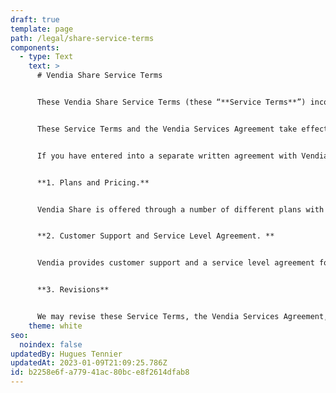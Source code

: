 ```yaml
---
draft: true
template: page
path: /legal/share-service-terms
components:
  - type: Text
    text: >
      # Vendia Share Service Terms


      These Vendia Share Service Terms (these “**Service Terms**”) incorporate the Vendia Services Agreement between you (“**you**” or “**your**”) and Vendia Inc. (“**Vendia**,” “**we**,” “**us**,” or “**our**”) available at [www.vendia.com/services-agreement](https://www.vendia.com/services-agreement) (and any successor or related locations designated by Vendia) (the “**Vendia Services Agreement**”) and govern your use of our Vendia Share Service Offering. “**Vendia Share**” is a data sharing platform provided by Vendia that enables users to connect and share data with internal or external partners across organizations and cloud providers.


      These Service Terms and the Vendia Services Agreement take effect when you click an “I Accept” button or check box presented with these terms or, if earlier, when you begin use any of the Vendia Share Services (the “**Effective Date**”). You represent to us that you are lawfully able to enter into contracts (e.g., you are not a minor). If you are entering into these Service Terms and the Vendia Services Agreement for an entity, such as the company you work for, you represent to us that you have legal authority to bind that entity. Capitalized terms used in these Service Terms without definition have the meanings given such terms in the Vendia Services Agreement. These Service Terms were last updated on November 26, 2021.


      If you have entered into a separate written agreement with Vendia that exclusively governs your use of Vendia Share, such agreement takes precedence and these Service Terms and the Vendia Services Agreement do not apply to your use of Vendia Share.


      **1. Plans and Pricing.**


      Vendia Share is offered through a number of different plans with different capabilities, support and pricing as described in the Vendia Share Pricing Schedule available at [www.vendia.com/pricing](https://www.vendia.com/pricing) (and any successor or related locations designated by Vendia) (the “**Vendia Share Pricing Schedule**”) which is incorporated herein. You select your initial plan at the time you register for Vendia Share. You can change your plan through the Vendia Share console.


      **2. Customer Support and Service Level Agreement. **


      Vendia provides customer support and a service level agreement for certain Vendia Share plans pursuant to the Vendia Share Customer Service and Service Level Agreement available as [www.vendia.com/share-service-level](https://www.vendia.com/share-service-level) (and any successor or related locations designated by Vendia) (the “**Vendia Share Customer Service and Service Level Agreement**“).


      **3. Revisions**


      We may revise these Service Terms, the Vendia Services Agreement, the Vendia Share Pricing Schedule and the Vendia Share Customer Service and Service Level Agreement at any time and from time to time by giving you at least 30 days prior notice of the effective date of such revisions. Revisions may include without limitation changes to plan terms, fees and charges and payment terms.
    theme: white
seo:
  noindex: false
updatedBy: Hugues Tennier
updatedAt: 2023-01-09T21:09:25.786Z
id: b2258e6f-a779-41ac-80bc-e8f2614dfab8
---
```

